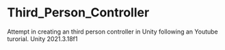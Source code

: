 # Third_Person_Controller
 Attempt in creating an third person controller in Unity following an Youtube turorial. Unity 2021.3.18f1
 
